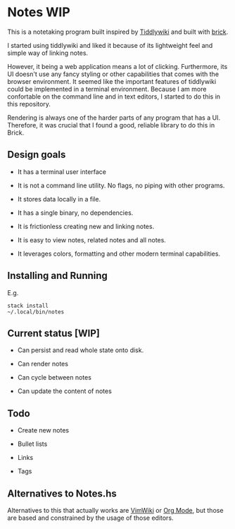 # Notes WIP

This is a notetaking program built inspired by
[Tiddlywiki](https://tiddlywiki.com/) and built with
[brick](https://github.com/jtdaugherty/brick).

I started using tiddlywiki and liked it because of its lightweight feel and
simple way of linking notes.

However, it being a web application means a lot of clicking. Furthermore, its
UI doesn't use any fancy styling or other capabilities that comes with the
browser environment. It seemed like the important features of tiddlywiki could
be implemented in a terminal environment. Because I am more confortable on the
command line and in text editors, I started to do this in this repository.

Rendering is always one of the harder parts of any program that has a UI.
Therefore, it was crucial that I found a good, reliable library to do this in
Brick.

## Design goals

* It has a terminal user interface

* It is not a command line utility. No flags, no piping with other programs.

* It stores data locally in a file.

* It has a single binary, no dependencies.

* It is frictionless creating new and linking notes.

* It is easy to view notes, related notes and all notes.

* It leverages colors, formatting and other modern terminal capabilities.

## Installing and Running

E.g.
```
stack install
~/.local/bin/notes
```
## Current status [WIP]

* Can persist and read whole state onto disk.

* Can render notes

* Can cycle between notes

* Can update the content of notes

## Todo

* Create new notes

* Bullet lists

* Links

* Tags

## Alternatives to Notes.hs

Alternatives to this that actually works are
[VimWiki](https://github.com/vimwiki/vimwiki#key-bindings) or [Org
Mode](https://orgmode.org/), but those are based and constrained by the usage
of those editors.

